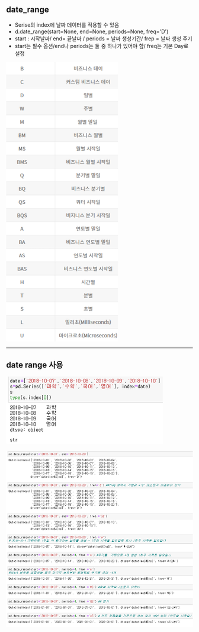 ## date_range

- Serise의 index에 날짜 데이터를 적용할 수 있음
- d.date_range(start=None, end=None, periods=None, freq='D')
- start : 시작날짜/ end= 끝날짜 / periods = 날짜 생성기간/ frep = 날짜 생성 주기
- start는 필수 옵션/end나 periods는 둘 중 하나가 있어야 함/ freq는 기본 Day로 설정

![image-20210711195921115](picture/image-20210711195921115.png)

---



## date range 사용

![image-20210711200953386](picture/image-20210711200953386.png)

![image-20210711201247009](picture/image-20210711201247009.png)